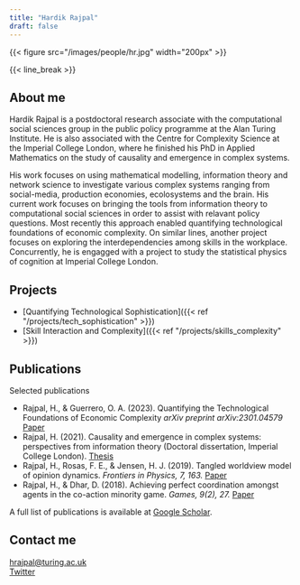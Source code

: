 ```yaml
---
title: "Hardik Rajpal"
draft: false
---
```


{{< figure src="/images/people/hr.jpg" width="200px" >}}

{{< line_break >}}

## About me

Hardik Rajpal is a postdoctoral research associate with the computational social sciences group in the public policy programme at the Alan Turing Institute. He is also associated with the Centre for Complexity Science at the Imperial College London, where he finished his PhD in Applied Mathematics on the study of causality and emergence in complex systems.

His work focuses on using mathematical modelling, information theory and network science to investigate various complex systems ranging from social-media, production economies, ecolosystems and the brain. His current work focuses on bringing the tools from information theory to computational social sciences in order to assist with relavant policy questions. Most recently this approach enabled quantifying technological foundations of economic complexity. On similar lines, another project focuses on exploring the interdependencies among skills in the workplace. Concurrently, he is engagged with a project to study the statistical physics of cognition at Imperial College London. 

## Projects

* [Quantifying Technological Sophistication]({{< ref "/projects/tech_sophistication" >}})
* [Skill Interaction and Complexity]({{< ref "/projects/skills_complexity" >}}) 

## Publications

Selected publications

* Rajpal, H., & Guerrero, O. A. (2023). Quantifying the Technological Foundations of Economic Complexity *arXiv preprint arXiv:2301.04579* [Paper](https://arxiv.org/abs/2301.04579)
* Rajpal, H. (2021). Causality and emergence in complex systems: perspectives from information theory (Doctoral dissertation, Imperial College London). [Thesis](https://spiral.imperial.ac.uk/handle/10044/1/92841)
* Rajpal, H., Rosas, F. E., & Jensen, H. J. (2019). Tangled worldview model of opinion dynamics. *Frontiers in Physics, 7, 163.* [Paper](https://www.frontiersin.org/articles/10.3389/fphy.2019.00163/full)
* Rajpal, H., & Dhar, D. (2018). Achieving perfect coordination amongst agents in the co-action minority game. *Games, 9(2), 27.* [Paper](https://www.mdpi.com/2073-4336/9/2/27)

A full list of publications is available at [Google Scholar](https://scholar.google.co.uk/citations?user=JxVzoGQAAAAJ&hl=en).

## Contact me

hrajpal@turing.ac.uk    
[Twitter](https://twitter.com/pixelated_poet)
